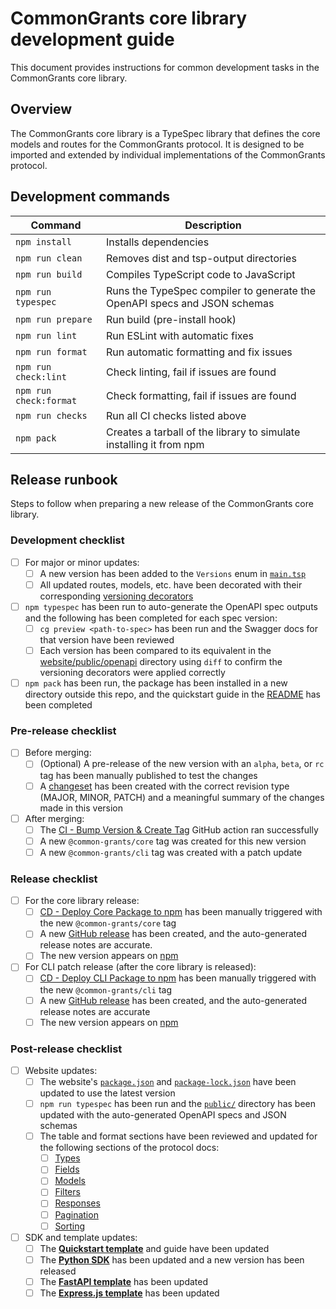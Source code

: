 # CommonGrants core library development guide

This document provides instructions for common development tasks in the CommonGrants core library.

## Overview

The CommonGrants core library is a TypeSpec library that defines the core models and routes for the CommonGrants protocol. It is designed to be imported and extended by individual implementations of the CommonGrants protocol.

## Development commands

| Command                | Description                                                               |
| ---------------------- | ------------------------------------------------------------------------- |
| `npm install`          | Installs dependencies                                                     |
| `npm run clean`        | Removes dist and tsp-output directories                                   |
| `npm run build`        | Compiles TypeScript code to JavaScript                                    |
| `npm run typespec`     | Runs the TypeSpec compiler to generate the OpenAPI specs and JSON schemas |
| `npm run prepare`      | Run build (pre-install hook)                                              |
| `npm run lint`         | Run ESLint with automatic fixes                                           |
| `npm run format`       | Run automatic formatting and fix issues                                   |
| `npm run check:lint`   | Check linting, fail if issues are found                                   |
| `npm run check:format` | Check formatting, fail if issues are found                                |
| `npm run checks`       | Run all CI checks listed above                                            |
| `npm pack`             | Creates a tarball of the library to simulate installing it from npm       |

## Release runbook

Steps to follow when preparing a new release of the CommonGrants core library.

### Development checklist

- [ ] For major or minor updates:
  - [ ] A new version has been added to the `Versions` enum in [`main.tsp`](lib/main.tsp)
  - [ ] All updated routes, models, etc. have been decorated with their corresponding [versioning decorators](https://typespec.io/docs/libraries/versioning/reference/decorators/#@TypeSpec.Versioning.removed)
- [ ] `npm typespec` has been run to auto-generate the OpenAPI spec outputs and the following has been completed for each spec version:
  - [ ] `cg preview <path-to-spec>` has been run and the Swagger docs for that version have been reviewed
  - [ ] Each version has been compared to its equivalent in the [website/public/openapi](../../website/public/openapi/) directory using `diff` to confirm the versioning decorators were applied correctly
- [ ] `npm pack` has been run, the package has been installed in a new directory outside this repo, and the quickstart guide in the [README](README.md) has been completed

### Pre-release checklist

- [ ] Before merging:
  - [ ] (Optional) A pre-release of the new version with an `alpha`, `beta`, or `rc` tag has been manually published to test the changes
  - [ ] A [changeset](../README.md#step-2-generate-a-changeset) has been created with the correct revision type (MAJOR, MINOR, PATCH) and a meaningful summary of the changes made in this version
- [ ] After merging:
  - [ ] The [CI - Bump Version & Create Tag](https://github.com/HHS/simpler-grants-protocol/actions/workflows/ci-bump-version.yml) GitHub action ran successfully
  - [ ] A new `@common-grants/core` tag was created for this new version
  - [ ] A new `@common-grants/cli` tag was created with a patch update

### Release checklist

- [ ] For the core library release:
  - [ ] [CD - Deploy Core Package to npm](https://github.com/HHS/simpler-grants-protocol/actions/workflows/cd-deploy-lib-core.yml) has been manually triggered with the new `@common-grants/core` tag
  - [ ] A new [GitHub release](https://github.com/HHS/simpler-grants-protocol/releases) has been created, and the auto-generated release notes are accurate.
  - [ ] The new version appears on [npm](https://www.npmjs.com/package/@common-grants/core)
- [ ] For CLI patch release (after the core library is released):
  - [ ] [CD - Deploy CLI Package to npm](https://github.com/HHS/simpler-grants-protocol/actions/workflows/cd-deploy-lib-cli.yml) has been manually triggered with the new `@common-grants/cli` tag
  - [ ] A new [GitHub release](https://github.com/HHS/simpler-grants-protocol/releases) has been created, and the auto-generated release notes are accurate
  - [ ] The new version appears on [npm](https://www.npmjs.com/package/@common-grants/cli)

### Post-release checklist

- [ ] Website updates:
  - [ ] The website's [`package.json`](../../website/package.json) and [`package-lock.json`](../../website/package-lock.json) have been updated to use the latest version
  - [ ] `npm run typespec` has been run and the [`public/`](../../website/public/) directory has been updated with the auto-generated OpenAPI specs and JSON schemas
  - [ ] The table and format sections have been reviewed and updated for the following sections of the protocol docs:
    - [ ] [Types](../../website/src/content/docs/protocol/types/)
    - [ ] [Fields](../../website/src/content/docs/protocol/fields/)
    - [ ] [Models](../../website/src/content/docs/protocol/models/)
    - [ ] [Filters](../../website/src/content/docs/protocol/filters/)
    - [ ] [Responses](../../website/src/content/docs/protocol/responses/)
    - [ ] [Pagination](../../website/src/content/docs/protocol/pagination.mdx)
    - [ ] [Sorting](../../website/src/content/docs/protocol/sorting.mdx)
- [ ] SDK and template updates:
  - [ ] The [**Quickstart template**](../../templates/quickstart/DEVELOPMENT.md) and guide have been updated
  - [ ] The [**Python SDK**](../python-sdk/DEVELOPMENT.md#release-runbook) has been updated and a new version has been released
  - [ ] The [**FastAPI template**](../../templates/fast-api/DEVELOPMENT.md) has been updated
  - [ ] The [**Express.js template**](../../templates/express-js/DEVELOPMENT.md) has been updated

